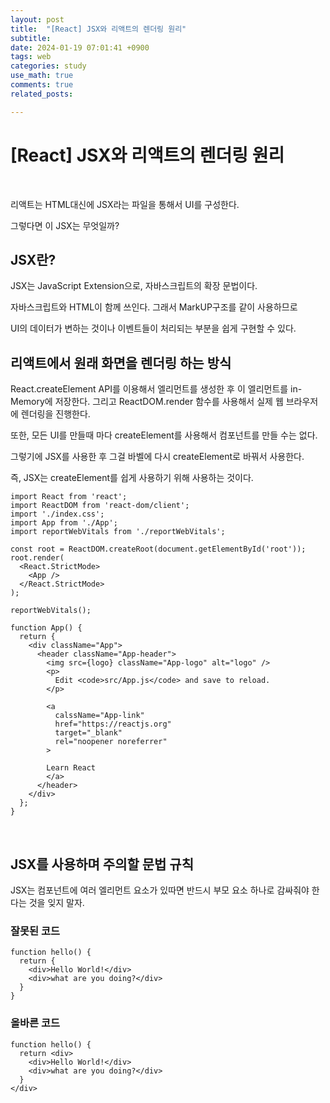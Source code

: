 ```yaml
---
layout: post
title:  "[React] JSX와 리액트의 렌더링 원리"
subtitle:   
date: 2024-01-19 07:01:41 +0900
tags: web
categories: study
use_math: true
comments: true
related_posts:

---
```


# [React] JSX와 리액트의 렌더링 원리<br/>
<br/>

리액트는 HTML대신에 JSX라는 파일을 통해서 UI를 구성한다.<br/>

그렇다면 이 JSX는 무엇일까?<br/>

## JSX란?<br/>

JSX는 JavaScript Extension으로, 자바스크립트의 확장 문법이다.<br/>

자바스크립트와 HTML이 함께 쓰인다. 그래서 MarkUP구조를 같이 사용하므로

UI의 데이터가 변하는 것이나 이벤트들이 처리되는 부분을 쉽게 구현할 수 있다.<br/>

## 리액트에서 원래 화면을 렌더링 하는 방식<br/>

React.createElement API를 이용해서 엘리먼트를 생성한 후 이 엘리먼트를 in-Memory에 저장한다. 그리고 ReactDOM.render 함수를 사용해서 실제 웹 브라우저에 렌더링을 진행한다.<br/>

또한, 모든 UI를 만들때 마다 createElement를 사용해서 컴포넌트를 만들 수는 없다.<br/>

그렇기에 JSX를 사용한 후 그걸 바벨에 다시 createElement로 바꿔서 사용한다.<br/>

즉, JSX는 createElement를 쉽게 사용하기 위해 사용하는 것이다.<br/>

```
import React from 'react';
import ReactDOM from 'react-dom/client';
import './index.css';
import App from './App';
import reportWebVitals from './reportWebVitals';

const root = ReactDOM.createRoot(document.getElementById('root'));
root.render(
  <React.StrictMode>
    <App />
  </React.StrictMode>
);

reportWebVitals();
```

```
function App() {
  return {
    <div className="App">
      <header className="App-header">
        <img src={logo} className="App-logo" alt="logo" />
        <p>
          Edit <code>src/App.js</code> and save to reload.
        </p>

        <a
          calssName="App-link"
          href="https://reactjs.org"
          target="_blank"
          rel="noopener noreferrer"  
        >

        Learn React
        </a>
      </header>
    </div>
  };
}
```
<Br/>

## JSX를 사용하며 주의할 문법 규칙<br/>

JSX는 컴포넌트에 여러 엘리먼트 요소가 있따면 반드시 부모 요소 하나로 감싸줘야 한다는 것을 잊지 말자.<br/>


### 잘못된 코드<br/>

```
function hello() {
  return {
    <div>Hello World!</div>
    <div>what are you doing?</div>
  }
}
```

### 올바른 코드<br/>

```
function hello() {
  return <div>
    <div>Hello World!</div>
    <div>what are you doing?</div>
  }
</div>
```


